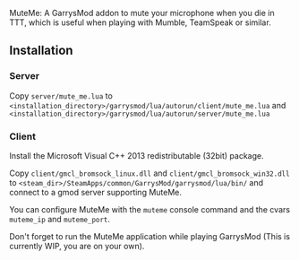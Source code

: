 MuteMe: A GarrysMod addon to mute your microphone when you die in TTT, which is useful when playing with Mumble, TeamSpeak or similar.

## Installation ##

### Server ###

Copy `server/mute_me.lua` to `<installation_directory>/garrysmod/lua/autorun/client/mute_me.lua` and `<installation_directory>/garrysmod/lua/autorun/server/mute_me.lua`

### Client ###

Install the Microsoft Visual C++ 2013 redistributable (32bit) package.

Copy `client/gmcl_bromsock_linux.dll` and `client/gmcl_bromsock_win32.dll` to `<steam_dir>/SteamApps/common/GarrysMod/garrysmod/lua/bin/` and connect to a gmod server supporting MuteMe. 

You can configure MuteMe with the `muteme` console command and the cvars `muteme_ip` and `muteme_port`.

Don't forget to run the MuteMe application while playing GarrysMod (This is currently WIP, you are on your own).
